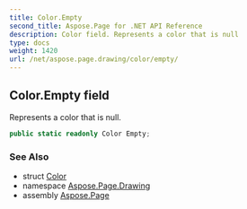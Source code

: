 ```yaml
---
title: Color.Empty
second_title: Aspose.Page for .NET API Reference
description: Color field. Represents a color that is null
type: docs
weight: 1420
url: /net/aspose.page.drawing/color/empty/
---
```

## Color.Empty field

Represents a color that is null.

```csharp
public static readonly Color Empty;
```

### See Also

* struct [Color](../)
* namespace [Aspose.Page.Drawing](../../color/)
* assembly [Aspose.Page](../../../)


